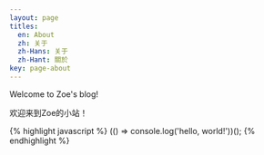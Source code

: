 ```yaml
---
layout: page
titles:
  en: About
  zh: 关于
  zh-Hans: 关于
  zh-Hant: 關於
key: page-about
---
```


Welcome to Zoe's blog!

欢迎来到Zoe的小站！

{% highlight javascript %}
  (() => console.log('hello, world!'))();
{% endhighlight %}
